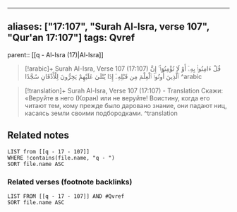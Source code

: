 
---
aliases: ["17:107", "Surah Al-Isra, verse 107", "Qur'an 17:107"]
tags: Qvref
---

parent:: [[q - Al-Isra (17)|Al-Isra]]

> [!arabic]+ Surah Al-Isra, Verse 107 (17:107)
> <span class="quran-arabic">قُلْ ءَامِنُوا۟ بِهِۦٓ أَوْ لَا تُؤْمِنُوٓا۟ ۚ إِنَّ ٱلَّذِينَ أُوتُوا۟ ٱلْعِلْمَ مِن قَبْلِهِۦٓ إِذَا يُتْلَىٰ عَلَيْهِمْ يَخِرُّونَ لِلْأَذْقَانِ سُجَّدًا</span>
^arabic

> [!translation]+ Surah Al-Isra, Verse 107 (17:107) - Translation
> Скажи: «Веруйте в него (Коран) или не веруйте! Воистину, когда его читают тем, кому прежде было даровано знание, они падают ниц, касаясь земли своими подбородками.
^translation



## Related notes
```dataview
LIST from [[q - 17 - 107]]
WHERE !contains(file.name, "q - ")
SORT file.name ASC
```

### Related verses (footnote backlinks)
```dataview
LIST FROM [[q - 17 - 107]] AND #Qvref
SORT file.name ASC
```

